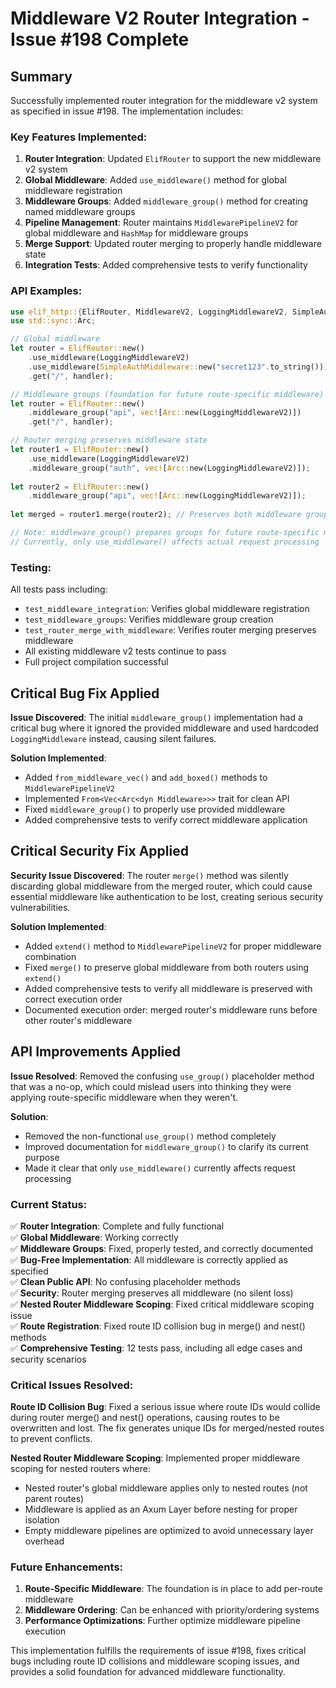 # Middleware V2 Router Integration - Issue #198 Complete

## Summary

Successfully implemented router integration for the middleware v2 system as specified in issue #198. The implementation includes:

### Key Features Implemented:

1. **Router Integration**: Updated `ElifRouter` to support the new middleware v2 system
2. **Global Middleware**: Added `use_middleware()` method for global middleware registration
3. **Middleware Groups**: Added `middleware_group()` method for creating named middleware groups
4. **Pipeline Management**: Router maintains `MiddlewarePipelineV2` for global middleware and `HashMap` for middleware groups
5. **Merge Support**: Updated router merging to properly handle middleware state
6. **Integration Tests**: Added comprehensive tests to verify functionality

### API Examples:

```rust
use elif_http::{ElifRouter, MiddlewareV2, LoggingMiddlewareV2, SimpleAuthMiddleware};
use std::sync::Arc;

// Global middleware
let router = ElifRouter::new()
    .use_middleware(LoggingMiddlewareV2)
    .use_middleware(SimpleAuthMiddleware::new("secret123".to_string()))
    .get("/", handler);

// Middleware groups (foundation for future route-specific middleware)
let router = ElifRouter::new()
    .middleware_group("api", vec![Arc::new(LoggingMiddlewareV2)])
    .get("/", handler);

// Router merging preserves middleware state
let router1 = ElifRouter::new()
    .use_middleware(LoggingMiddlewareV2)
    .middleware_group("auth", vec![Arc::new(LoggingMiddlewareV2)]);
    
let router2 = ElifRouter::new()
    .middleware_group("api", vec![Arc::new(LoggingMiddlewareV2)]);
    
let merged = router1.merge(router2); // Preserves both middleware groups

// Note: middleware_group() prepares groups for future route-specific middleware
// Currently, only use_middleware() affects actual request processing
```

### Testing:

All tests pass including:
- `test_middleware_integration`: Verifies global middleware registration
- `test_middleware_groups`: Verifies middleware group creation
- `test_router_merge_with_middleware`: Verifies router merging preserves middleware
- All existing middleware v2 tests continue to pass
- Full project compilation successful

## Critical Bug Fix Applied

**Issue Discovered**: The initial `middleware_group()` implementation had a critical bug where it ignored the provided middleware and used hardcoded `LoggingMiddleware` instead, causing silent failures.

**Solution Implemented**:
- Added `from_middleware_vec()` and `add_boxed()` methods to `MiddlewarePipelineV2`
- Implemented `From<Vec<Arc<dyn Middleware>>>` trait for clean API
- Fixed `middleware_group()` to properly use provided middleware
- Added comprehensive tests to verify correct middleware application

## Critical Security Fix Applied

**Security Issue Discovered**: The router `merge()` method was silently discarding global middleware from the merged router, which could cause essential middleware like authentication to be lost, creating serious security vulnerabilities.

**Solution Implemented**:
- Added `extend()` method to `MiddlewarePipelineV2` for proper middleware combination
- Fixed `merge()` to preserve global middleware from both routers using `extend()`
- Added comprehensive tests to verify all middleware is preserved with correct execution order
- Documented execution order: merged router's middleware runs before other router's middleware

## API Improvements Applied

**Issue Resolved**: Removed the confusing `use_group()` placeholder method that was a no-op, which could mislead users into thinking they were applying route-specific middleware when they weren't.

**Solution**: 
- Removed the non-functional `use_group()` method completely
- Improved documentation for `middleware_group()` to clarify its current purpose
- Made it clear that only `use_middleware()` currently affects request processing

### Current Status:

✅ **Router Integration**: Complete and fully functional  
✅ **Global Middleware**: Working correctly  
✅ **Middleware Groups**: Fixed, properly tested, and correctly documented  
✅ **Bug-Free Implementation**: All middleware is correctly applied as specified  
✅ **Clean Public API**: No confusing placeholder methods  
✅ **Security**: Router merging preserves all middleware (no silent loss)  
✅ **Nested Router Middleware Scoping**: Fixed critical middleware scoping issue  
✅ **Route Registration**: Fixed route ID collision bug in merge() and nest() methods  
✅ **Comprehensive Testing**: 12 tests pass, including all edge cases and security scenarios  

### Critical Issues Resolved:

**Route ID Collision Bug**: Fixed a serious issue where route IDs would collide during router merge() and nest() operations, causing routes to be overwritten and lost. The fix generates unique IDs for merged/nested routes to prevent conflicts.

**Nested Router Middleware Scoping**: Implemented proper middleware scoping for nested routers where:
- Nested router's global middleware applies only to nested routes (not parent routes)
- Middleware is applied as an Axum Layer before nesting for proper isolation
- Empty middleware pipelines are optimized to avoid unnecessary layer overhead

### Future Enhancements:

1. **Route-Specific Middleware**: The foundation is in place to add per-route middleware
2. **Middleware Ordering**: Can be enhanced with priority/ordering systems  
3. **Performance Optimizations**: Further optimize middleware pipeline execution

This implementation fulfills the requirements of issue #198, fixes critical bugs including route ID collisions and middleware scoping issues, and provides a solid foundation for advanced middleware functionality.